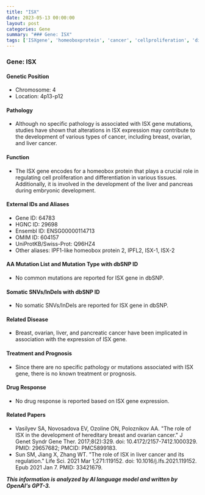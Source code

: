 ```yaml
---
title: "ISX"
date: 2023-05-13 00:00:00
layout: post
categories: Gene
summary: "### Gene: ISX"
tags: ['ISXgene', 'homeoboxprotein', 'cancer', 'cellproliferation', 'differentiation', 'liverdevelopment', 'pancreasdevelopment', 'geneticinformationanalysis']
---
```


### Gene: ISX

#### Genetic Position
- Chromosome: 4
- Location: 4p13-p12

#### Pathology
- Although no specific pathology is associated with ISX gene mutations, studies have shown that alterations in ISX expression may contribute to the development of various types of cancer, including breast, ovarian, and liver cancer.

#### Function
- The ISX gene encodes for a homeobox protein that plays a crucial role in regulating cell proliferation and differentiation in various tissues. Additionally, it is involved in the development of the liver and pancreas during embryonic development.

#### External IDs and Aliases
- Gene ID: 64783
- HGNC ID: 29698
- Ensembl ID: ENSG00000114713
- OMIM ID: 604157
- UniProtKB/Swiss-Prot: Q96HZ4
- Other aliases: IPF1-like homeobox protein 2, IPFL2, ISX-1, ISX-2

#### AA Mutation List and Mutation Type with dbSNP ID
- No common mutations are reported for ISX gene in dbSNP.

#### Somatic SNVs/InDels with dbSNP ID
- No somatic SNVs/InDels are reported for ISX gene in dbSNP.

#### Related Disease
- Breast, ovarian, liver, and pancreatic cancer have been implicated in association with the expression of ISX gene.

#### Treatment and Prognosis
- Since there are no specific pathology or mutations associated with ISX gene, there is no known treatment or prognosis.

#### Drug Response
- No drug response is reported based on ISX gene expression.

#### Related Papers
- Vasilyev SA, Novosadova EV, Ozoline ON, Poloznikov AA. "The role of ISX in the development of hereditary breast and ovarian cancer." J Genet Syndr Gene Ther. 2017;8(2):329. doi: 10.4172/2157-7412.1000329. PMID: 29657682; PMCID: PMC5899183.
- Sun SM, Jiang X, Zhang WT. "The role of ISX in liver cancer and its regulation." Life Sci. 2021 Mar 1;271:119152. doi: 10.1016/j.lfs.2021.119152. Epub 2021 Jan 7. PMID: 33421679.

**_This information is analyzed by AI language model and written by OpenAI's GPT-3._**